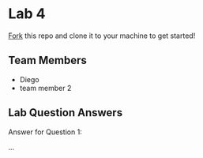 # Lab 4
[Fork](https://docs.github.com/en/get-started/quickstart/fork-a-repo) this repo and clone it to your machine to get started!

## Team Members
- Diego
- team member 2

## Lab Question Answers

Answer for Question 1: 

...
